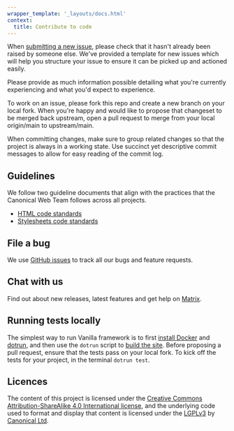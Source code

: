 ```yaml
---
wrapper_template: '_layouts/docs.html'
context:
  title: Contribute to code
---
```


When [submitting a new issue](https://github.com/canonical/vanilla-framework/issues/new/choose), please check that it hasn't already been raised by someone else. We've provided a template for new issues which will help you structure your issue to ensure it can be picked up and actioned easily.

Please provide as much information possible detailing what you're currently experiencing and what you'd expect to experience.

To work on an issue, please fork this repo and create a new branch on your local fork. When you're happy and would like to propose that changeset to be merged back upstream, open a pull request to merge from your local origin/main to upstream/main.

When committing changes, make sure to group related changes so that the project is always in a working state. Use succinct yet descriptive commit messages to allow for easy reading of the commit log.  

## Guidelines

We follow two guideline documents that align with the practices that the Canonical Web Team follows across all projects.

* [HTML code standards](https://webteam.canonical.com/practices/html-code-standards)   
*  [Stylesheets code standards](https://webteam.canonical.com/practices/css)

## File a bug

We use [GitHub issues](https://github.com/canonical/vanilla-framework/issues) to track all our bugs and feature requests.

## Chat with us

Find out about new releases, latest features and get help on [Matrix](https://matrix.to/#/#vanilla:ubuntu.com).

## Running tests locally

The simplest way to run Vanilla framework is to first [install Docker](https://docs.docker.com/install/) and [dotrun](https://github.com/canonical/dotrun#installation), and then use the `dotrun` script to [build the site](https://github.com/canonical/vanilla-framework#vanilla-local-development). Before proposing a pull request, ensure that the tests pass on your local fork. To kick off the tests for your project, in the terminal `dotrun test`.

## Licences

The content of this project is licensed under the [Creative Commons Attribution-ShareAlike 4.0 International license](https://creativecommons.org/licenses/by-sa/4.0/), and the underlying code used to format and display that content is licensed under the [LGPLv3](https://opensource.org/licenses/lgpl-3.0.html) by [Canonical Ltd](https://canonical.com/).
